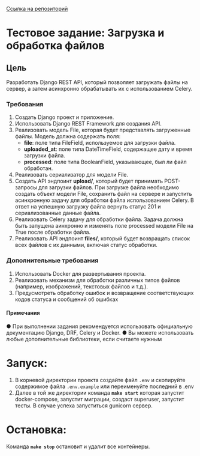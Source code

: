 [Ссылка на репозиторий](https://github.com/brivazz/brivazz.github.io)

# Тестовое задание: Загрузка и обработка файлов

## Цель

Разработать Django REST API, который позволяет загружать файлы на сервер, а затем
асинхронно обрабатывать их с использованием Celery.

### Требования

1. Создать Django проект и приложение.
2. Использовать Django REST Framework для создания API.
3. Реализовать модель File, которая будет представлять загруженные файлы.
    Модель должна содержать поля:
   - **file**: поле типа FileField, используемое для загрузки файла.
   - **uploaded_at**: поле типа DateTimeField, содержащее дату и время загрузки файла.
   - **processed**: поле типа BooleanField, указывающее, был ли файл обработан.
4. Реализовать сериализатор для модели File.
5. Создать API эндпоинт **upload/**, который будет принимать POST-запросы для загрузки
файлов. При загрузке файла необходимо создать объект модели File, сохранить
файл на сервере и запустить асинхронную задачу для обработки файла
использованием Celery. В ответ на успешную загрузку файла вернуть статус 201 и
сериализованные данные файла.
6. Реализовать Celery задачу для обработки файла. Задача должна быть запущена
аинхронно и изменять поле processed модели File на True после обработки файла.
7. Реализовать API эндпоинт **files/**, который будет возвращать список всех файлов с их
данными, включая статус обработки.

### Дополнительные требования

1. Использовать Docker для развертывания проекта.
2. Реализовать механизм для обработки различных типов файлов (например,
изображений, текстовых файлов и т.д.).
3. Предусмотреть обработку ошибок и возвращение соответствующих кодов статуса и
сообщений об ошибках

#### Примечания

● При выполнении задания рекомендуется использовать официальную
документацию Django, DRF, Celery и Docker.
● Вы можете использовать любые дополнительные библиотеки, если считаете нужным


# Запуск:

1. В корневой директории проекта создайте файл `.env` и скопируйте содержимое файла `.env.example` или переименуйте последний в .env
2. Далее в той же директории команда **`make start`** которая запустит docker-compose, запустит миграции, создаст superuser, запустит тесты. В случае успеха запуститься gunicorn сервер.

# Остановка:

Команда **`make stop`** остановит и удалит все контейнеры.
